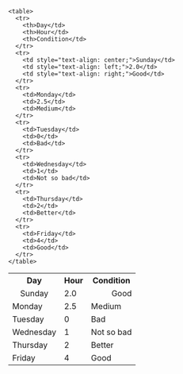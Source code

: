 ```
<table>
  <tr>
    <th>Day</td>
    <th>Hour</td>
    <th>Condition</td>
  </tr>
  <tr>
    <td style="text-align: center;">Sunday</td>
    <td style="text-align: left;">2.0</td>
    <td style="text-align: right;">Good</td>
  </tr>
  <tr>
    <td>Monday</td>
    <td>2.5</td>
    <td>Medium</td>
  </tr>
  <tr>
    <td>Tuesday</td>
    <td>0</td>
    <td>Bad</td>
  </tr>
  <tr>
    <td>Wednesday</td>
    <td>1</td>
    <td>Not so bad</td>
  </tr>
  <tr>
    <td>Thursday</td>
    <td>2</td>
    <td>Better</td>
  </tr>
  <tr>
    <td>Friday</td>
    <td>4</td>
    <td>Good</td>
  </tr>
</table>
```

<table>
  <tr>
    <th>Day</td>
    <th>Hour</td>
    <th>Condition</td>
  </tr>
  <tr>
    <td style="text-align: center;">Sunday</td>
    <td style="text-align: left;">2.0</td>
    <td style="text-align: right;">Good</td>
  </tr>
  <tr>
    <td>Monday</td>
    <td>2.5</td>
    <td>Medium</td>
  </tr>
  <tr>
    <td>Tuesday</td>
    <td>0</td>
    <td>Bad</td>
  </tr>
  <tr>
    <td>Wednesday</td>
    <td>1</td>
    <td>Not so bad</td>
  </tr>
  <tr>
    <td>Thursday</td>
    <td>2</td>
    <td>Better</td>
  </tr>
  <tr>
    <td>Friday</td>
    <td>4</td>
    <td>Good</td>
  </tr>
</table>
